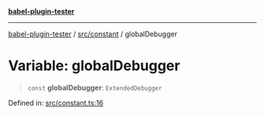 [**babel-plugin-tester**](../../../README.md)

***

[babel-plugin-tester](../../../README.md) / [src/constant](../README.md) / globalDebugger

# Variable: globalDebugger

> `const` **globalDebugger**: `ExtendedDebugger`

Defined in: [src/constant.ts:16](https://github.com/babel-utils/babel-plugin-tester/blob/4d4ff268cbd4a3f5ae326c51e5487f07121f5c9d/src/constant.ts#L16)
